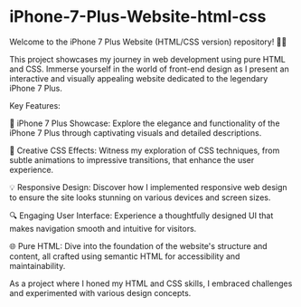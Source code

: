 # iPhone-7-Plus-Website-html-css

Welcome to the iPhone 7 Plus Website (HTML/CSS version) repository! 📱🎨

This project showcases my journey in web development using pure HTML and CSS. Immerse yourself in the world of front-end design as I present an interactive and visually appealing website dedicated to the legendary iPhone 7 Plus.

Key Features:

📱 iPhone 7 Plus Showcase: Explore the elegance and functionality of the iPhone 7 Plus through captivating visuals and detailed descriptions.

🎨 Creative CSS Effects: Witness my exploration of CSS techniques, from subtle animations to impressive transitions, that enhance the user experience.

💡 Responsive Design: Discover how I implemented responsive web design to ensure the site looks stunning on various devices and screen sizes.

🔍 Engaging User Interface: Experience a thoughtfully designed UI that makes navigation smooth and intuitive for visitors.

🌐 Pure HTML: Dive into the foundation of the website's structure and content, all crafted using semantic HTML for accessibility and maintainability.

As a project where I honed my HTML and CSS skills, I embraced challenges and experimented with various design concepts. 